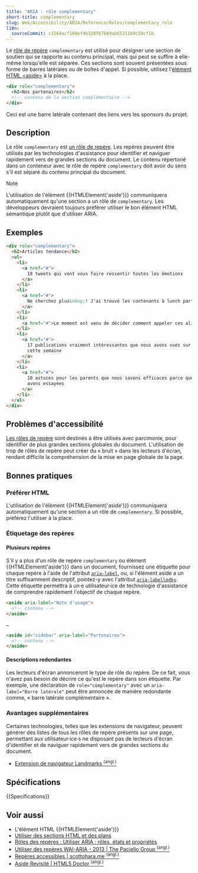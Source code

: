 ```yaml
---
title: "ARIA : rôle complementary"
short-title: complementary
slug: Web/Accessibility/ARIA/Reference/Roles/complementary_role
l10n:
  sourceCommit: c1564acf160ef4b320fb7b89ab65211b9c50cf1b
---
```


Le [rôle de repère](/fr/docs/Web/Accessibility/ARIA/Reference/Roles#3._rôles_de_repères) `complementary` est utilisé pour désigner une section de soutien qui se rapporte au contenu principal, mais qui peut se suffire à elle-même lorsqu'elle est séparée. Ces sections sont souvent présentées sous forme de barres latérales ou de boîtes d'appel. Si possible, utilisez l'[élément HTML \<aside>](/fr/docs/Web/HTML/Reference/Elements/aside) à la place.

```html
<div role="complementary">
  <h2>Nos partenaires</h2>
  <!-- contenu de la section complémentaire -->
</div>
```

Ceci est une barre latérale contenant des liens vers les sponsors du projet.

## Description

Le rôle `complementary` est [un rôle de repère](/fr/docs/Web/Accessibility/ARIA/Guides/Techniques#rôles_de_repères). Les repères peuvent être utilisés par les technologies d'assistance pour identifier et naviguer rapidement vers de grandes sections du document. Le contenu répertorié dans un conteneur avec le rôle de repère `complementary` doit avoir du sens s'il est séparé du contenu principal du document.

> [!NOTE]
> L'utilisation de l'élément {{HTMLElement('aside')}} communiquera automatiquement qu'une section a un rôle de `complementary`. Les développeurs devraient toujours préférer utiliser le bon élément HTML sémantique plutôt que d'utiliser ARIA.

## Exemples

```html
<div role="complementary">
  <h2>Articles tendance</h2>
  <ul>
    <li>
      <a href="#">
        18 tweets qui vont vous faire ressentir toutes les émotions
      </a>
    </li>
    <li>
      <a href="#">
        Ne cherchez plus&nbsp;! J'ai trouvé les contenants à lunch parfaits.
      </a>
    </li>
    <li>
      <a href="#">Le moment est venu de décider comment appeler ces aliments</a>
    </li>
    <li>
      <a href="#">
        17 publications vraiment intéressantes que nous avons vues sur Tumblr
        cette semaine
      </a>
    </li>
    <li>
      <a href="#">
        10 astuces pour les parents que nous savons efficaces parce que nous les
        avons essayées
      </a>
    </li>
  </ul>
</div>
```

## Problèmes d'accessibilité

[Les rôles de repère](/fr/docs/Web/Accessibility/ARIA/Guides/Techniques#rôles_de_repères) sont destinés à être utilisés avec parcimonie, pour identifier de plus grandes sections globales du document. L'utilisation de trop de rôles de repère peut créer du «&nbsp;bruit&nbsp;» dans les lecteurs d'écran, rendant difficile la compréhension de la mise en page globale de la page.

## Bonnes pratiques

### Préférer HTML

L'utilisation de l'élément {{HTMLElement('aside')}} communiquera automatiquement qu'une section a un rôle de `complementary`. Si possible, préférez l'utiliser à la place.

### Étiquetage des repères

#### Plusieurs repères

S'il y a plus d'un rôle de repère `complementary` ou élément {{HTMLElement('aside')}} dans un document, fournissez une étiquette pour chaque repère à l'aide de l'attribut [`aria-label`](/fr/docs/Web/Accessibility/ARIA/Reference/Attributes/aria-label), ou, si l'élément aside a un titre suffisamment descriptif, pointez-y avec l'attribut [`aria-labelledby`](/fr/docs/Web/Accessibility/ARIA/Reference/Attributes/aria-labelledby). Cette étiquette permettra à un·e utilisateur·ice de technologie d'assistance de comprendre rapidement l'objectif de chaque repère.

```html
<aside aria-label="Note d'usage">
  <!-- contenu -->
</aside>

…

<aside id="sidebar" aria-label="Partenaires">
  <!-- contenu -->
</aside>
```

#### Descriptions redondantes

Les lecteurs d'écran annonceront le type de rôle du repère. De ce fait, vous n'avez pas besoin de décrire ce qu'est le repère dans son étiquette. Par exemple, une déclaration de `role="complementary"` avec un `aria-label="Barre latérale"` peut être annoncée de manière redondante comme, «&nbsp;barre latérale complémentaire&nbsp;».

### Avantages supplémentaires

Certaines technologies, telles que les extensions de navigateur, peuvent générer des listes de tous les rôles de repère présents sur une page, permettant aux utilisateur·ice·s ne disposant pas de lecteurs d'écran d'identifier et de naviguer rapidement vers de grandes sections du document.

- [Extension de navigateur Landmarks <sup>(angl.)</sup>](https://matatk.agrip.org.uk/landmarks/)

## Spécifications

{{Specifications}}

## Voir aussi

- L'élément HTML {{HTMLElement('aside')}}
- [Utiliser des sections HTML et des plans](/fr/docs/Web/HTML/Reference/Elements/Heading_Elements)
- [Rôles des repères&nbsp;: Utiliser ARIA&nbsp;: rôles, états et propriétés](/fr/docs/Web/Accessibility/ARIA/Guides/Techniques#rôles_de_repères)
- [Utiliser des repères WAI-ARIA - 2013 | The Paciello Group <sup>(angl.)</sup>](https://www.tpgi.com/using-wai-aria-landmarks-2013/)
- [Repères accessibles | scottohara.me <sup>(angl.)</sup>](https://www.scottohara.me/blog/2018/03/03/landmarks.html)
- [Aside Revisité | HTML5 Doctor <sup>(angl.)</sup>](https://html5doctor.com/aside-revisited/)
